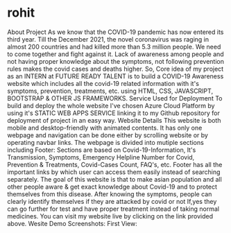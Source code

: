 # rohit
About Project As we know that the COVID-19 pandemic has now entered its third year. Till the December 2021, the novel coronavirus was raging in almost 200 countries and had killed more than 5.3 million people. We need to come together and fight against it. Lack of awareness among people and not having proper knowledge about the symptoms, not following prevention rules makes the covid cases and deaths higher. So, Core idea of my project as an INTERN at FUTURE READY TALENT is to build a COVID-19 Awareness website which includes all the covid-19 related information with it's symptoms, prevention, treatments, etc. using HTML, CSS, JAVASCRIPT, BOOTSTRAP &amp; OTHER JS FRAMEWORKS.  Service Used for Deployment To build and deploy the whole website I've chosen Azure Cloud Platform by using it's STATIC WEB APPS SERVICE linking it to my Github repository for deployment of project in an easy way.  Website Details This website is both mobile and desktop-friendly with animated contents. It has only one webpage and navigation can be done either by scrolling website or by operating navbar links. The webpage is divided into mutiple sections including Footer:  Sections are based on Covid-19-Information, It's Transmission, Symptoms, Emergency Helpline Number for Covid, Prevention &amp; Treatments, Covid-Cases Count, FAQ's, etc. Footer has all the important links by which user can access them easily instead of searching separately. The goal of this website is that to make asian population and all other people aware &amp; get exact knowledge about Covid-19 and to protect themselves from this disease. After knowing the symptoms, people can clearly identify themselves if they are attacked by covid or not If,yes they can go further for test and have proper treatment instead of taking normal medicines.  You can visit my website live by clicking on the link provided above.  Wesite Demo Screenshots: First View:
